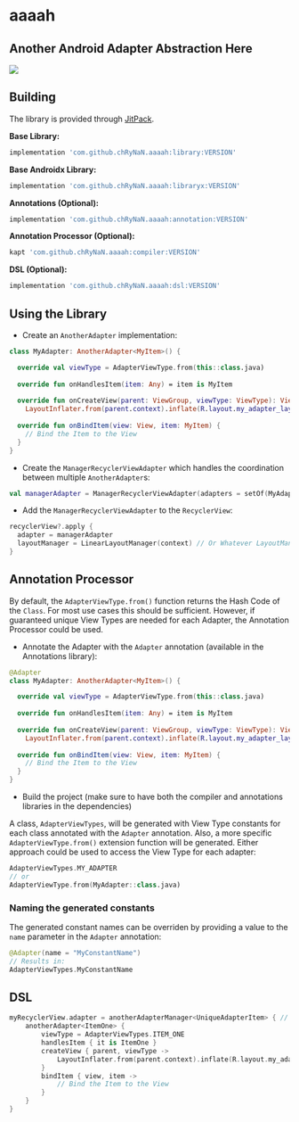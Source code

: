 # aaaah

## Another Android Adapter Abstraction Here

[![](https://jitpack.io/v/chRyNaN/aaaah.svg)](https://jitpack.io/#chRyNaN/aaaah)

## Building

The library is provided through [JitPack](https://jitpack.io/#chRyNaN/aaaah).

**Base Library:**
```groovy
implementation 'com.github.chRyNaN.aaaah:library:VERSION'
```
**Base Androidx Library:**
```groovy
implementation 'com.github.chRyNaN.aaaah:libraryx:VERSION'
```
**Annotations (Optional):**
```groovy
implementation 'com.github.chRyNaN.aaaah:annotation:VERSION'
```
**Annotation Processor (Optional):**
```groovy
kapt 'com.github.chRyNaN.aaaah:compiler:VERSION'
```
**DSL (Optional):**
```groovy
implementation 'com.github.chRyNaN.aaaah:dsl:VERSION'
```

## Using the Library

* Create an `AnotherAdapter` implementation:
```kotlin
class MyAdapter: AnotherAdapter<MyItem>() {

  override val viewType = AdapterViewType.from(this::class.java)
  
  override fun onHandlesItem(item: Any) = item is MyItem
  
  override fun onCreateView(parent: ViewGroup, viewType: ViewType): View =
    LayoutInflater.from(parent.context).inflate(R.layout.my_adapter_layout_file, parent, false)
    
  override fun onBindItem(view: View, item: MyItem) {
    // Bind the Item to the View
  }
}
```

* Create the `ManagerRecyclerViewAdapter` which handles the coordination between multiple `AnotherAdapter`s:
```kotlin
val managerAdapter = ManagerRecyclerViewAdapter(adapters = setOf(MyAdapter()))
```

* Add the `ManagerRecyclerViewAdapter` to the `RecyclerView`:
```kotlin
recyclerView?.apply {
  adapter = managerAdapter
  layoutManager = LinearLayoutManager(context) // Or Whatever LayoutManager Needed
}
```

## Annotation Processor

By default, the `AdapterViewType.from()` function returns the Hash Code of the `Class`. For most use cases this should be sufficient. However, if guaranteed unique View Types are needed for each Adapter, the Annotation Processor could be used.

* Annotate the Adapter with the `Adapter` annotation (available in the Annotations library):
```kotlin
@Adapter
class MyAdapter: AnotherAdapter<MyItem>() {

  override val viewType = AdapterViewType.from(this::class.java)
  
  override fun onHandlesItem(item: Any) = item is MyItem
  
  override fun onCreateView(parent: ViewGroup, viewType: ViewType): View =
    LayoutInflater.from(parent.context).inflate(R.layout.my_adapter_layout_file, parent, false)
    
  override fun onBindItem(view: View, item: MyItem) {
    // Bind the Item to the View
  }
}
```

* Build the project (make sure to have both the compiler and annotations libraries in the dependencies)

A class, `AdapterViewTypes`, will be generated with View Type constants for each class annotated with the `Adapter` annotation. Also, a more specific `AdapterViewType.from()` extension function will be generated. Either approach could be used to access the View Type for each adapter:
```kotlin
AdapterViewTypes.MY_ADAPTER
// or
AdapterViewType.from(MyAdapter::class.java)
```

### Naming the generated constants

The generated constant names can be overriden by providing a value to the `name` parameter in the `Adapter` annotation:
```kotlin
@Adapter(name = "MyConstantName")
// Results in:
AdapterViewTypes.MyConstantName
```

## DSL

```kotlin
myRecyclerView.adapter = anotherAdapterManager<UniqueAdapterItem> { // Or could use `adapters { ... }`
    anotherAdapter<ItemOne> {
        viewType = AdapterViewTypes.ITEM_ONE
        handlesItem { it is ItemOne }
        createView { parent, viewType -> 
            LayoutInflater.from(parent.context).inflate(R.layout.my_adapter_layout_file, parent, false)
        }
        bindItem { view, item -> 
            // Bind the Item to the View
        }
    }
}
```
